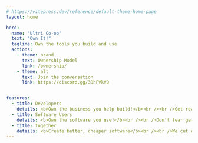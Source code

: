```yaml
---
# https://vitepress.dev/reference/default-theme-home-page
layout: home

hero:
  name: "Ultri Co-op"
  text: "Own It!"
  tagline: Own the tools you build and use
  actions:
    - theme: brand
      text: Ownership Model
      link: /ownership/
    - theme: alt
      text: Join the conversation
      link: https://discord.gg/3DhFVkVQ


features:
  - title: Developers
    details: <b>Own the business you help build!</b><br /><br />Get real ownership, not worthless options. Have your voice heard, <a href="https://discord.gg/3DhFVkVQ">join now</a>.<br />
  - title: Software Users
    details: <b>Own the software you use!</b><br /><br />Don't fear getting priced out of your tools, or them being discontinued. <a href="https://discord.gg/3DhFVkVQ">Join now</a> to get the tools you want.
  - title: Together
    details: <b>Create better, cheaper software</b><br /><br />We cut out the middlemen, bringing developers and users together to create the best possible product.
---
```


